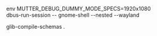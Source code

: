 env MUTTER_DEBUG_DUMMY_MODE_SPECS=1920x1080 \
dbus-run-session -- gnome-shell --nested --wayland

glib-compile-schemas .
